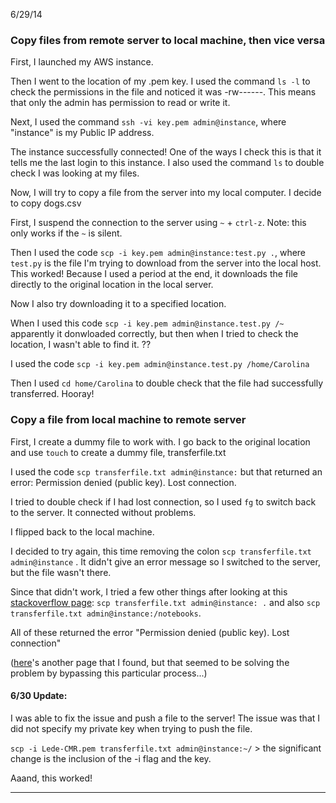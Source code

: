 6/29/14
### Copy files from remote server to local machine, then vice versa

First, I launched my AWS instance. 

Then I went to the location of my .pem key. I used the command `ls -l` to check the permissions in the file and noticed it was -rw------. This means that only the admin has permission to read or write it. 

Next, I used the command `ssh -vi key.pem admin@instance`, where "instance" is my Public IP address.

The instance successfully connected! One of the ways I check this is that it tells me the last login to this instance. I also used the command `ls` to double check I was looking at my files. 

Now, I will try to copy a file from the server into my local computer. I decide to copy dogs.csv 

First, I suspend the connection to the server using `~` + `ctrl-z`. Note: this only works if the `~` is silent. 

Then I used the code `scp -i key.pem admin@instance:test.py .`, where `test.py` is the file I'm trying to download from the server into the local host. This worked! Because I used a period at the end, it downloads the file directly to the original location in the local server. 

Now I also try downloading it to a specified location. 

When I used this code `scp -i key.pem admin@instance.test.py /~` apparently it donwloaded correctly, but then when I tried to check the location, I wasn't able to find it. ??

I used the code `scp -i key.pem admin@instance.test.py /home/Carolina` 

Then I used `cd home/Carolina` to double check that the file had successfully transferred. Hooray! 

### Copy a file from local machine to remote server

First, I create a dummy file to work with. I go back to the original location and use `touch` to create a dummy file, transferfile.txt

I used the code `scp transferfile.txt admin@instance:` but that returned an error: Permission denied (public key). Lost connection. 

I tried to double check if I had lost connection, so I used `fg` to switch back to the server. It connected without problems.

I flipped back to the local machine. 

I decided to try again, this time removing the colon `scp transferfile.txt admin@instance` . It didn't give an error message so I switched to the server, but the file wasn't there. 

Since that didn't work, I tried a few other things after looking at this [stackoverflow page](http://superuser.com/questions/432218/how-to-copy-a-file-to-a-remote-server-using-the-command-line): `scp transferfile.txt admin@instance: .` and also `scp transferfile.txt admin@instance:/notebooks`. 

All of these returned the error "Permission denied (public key). Lost connection"

([here](http://unix.stackexchange.com/questions/2857/ssh-easily-copy-file-to-local-system)'s another page that I found, but that seemed to be solving the problem by bypassing this particular process...)

#### 6/30 Update:
I was able to fix the issue and push a file to the server!
The issue was that I did not specify my private key when trying to push the file. 

`scp -i Lede-CMR.pem transferfile.txt admin@instance:~/`  > the significant change is the inclusion of the -i flag and the key. 

Aaand, this worked! 


* * *
